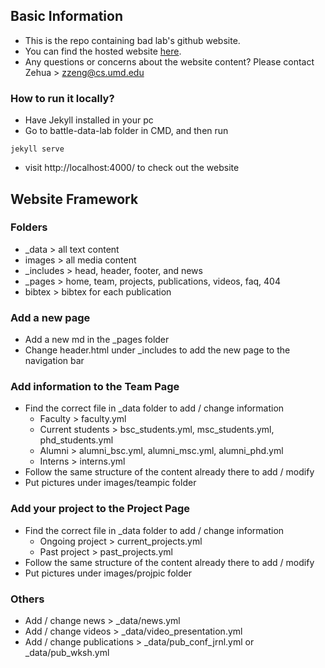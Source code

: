 ## Basic Information

- This is the repo containing bad lab's github website.
- You can find the hosted website <a href="battle-data-lab.cs.umd.edu">here</a>.
- Any questions or concerns about the website content? Please contact Zehua > zzeng@cs.umd.edu

### How to run it locally?

- Have Jekyll installed in your pc
- Go to battle-data-lab folder in CMD, and then run

```
jekyll serve
```

- visit http://localhost:4000/ to check out the website

## Website Framework

### Folders

- \_data > all text content
- images > all media content
- \_includes > head, header, footer, and news
- \_pages > home, team, projects, publications, videos, faq, 404
- bibtex > bibtex for each publication

### Add a new page

- Add a new md in the \_pages folder
- Change header.html under \_includes to add the new page to the navigation bar

### Add information to the Team Page

- Find the correct file in \_data folder to add / change information
  - Faculty > faculty.yml
  - Current students > bsc_students.yml, msc_students.yml, phd_students.yml
  - Alumni > alumni_bsc.yml, alumni_msc.yml, alumni_phd.yml
  - Interns > interns.yml
- Follow the same structure of the content already there to add / modify
- Put pictures under images/teampic folder

### Add your project to the Project Page

- Find the correct file in \_data folder to add / change information
  - Ongoing project > current_projects.yml
  - Past project > past_projects.yml
- Follow the same structure of the content already there to add / modify
- Put pictures under images/projpic folder

### Others

- Add / change news > \_data/news.yml
- Add / change videos > \_data/video_presentation.yml
- Add / change publications > \_data/pub_conf_jrnl.yml or \_data/pub_wksh.yml
